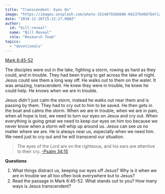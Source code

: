 ```yaml
---
title: "Transcendent: Eyes On"
image: "https://images.unsplash.com/photo-1524679166686-04237b4667b4?ixlib=rb-0.3.5&q=85&fm=jpg&crop=entropy&cs=srgb&ixid=eyJhcHBfaWQiOjk2NjF9&s=933a78c6db87fdfe5429ef28e9f2c196"
date: "2018-11-26T15:12:17.000Z"
author:
  id: "bill-reveal"
  name: "Bill Reveal"
  role: "Research Team"
topics:
  - "devotionals"
---
```

[Mark 6:45-52][1]

The disciples were out in the lake, fighting a storm, rowing as hard as they could, and in trouble. They had been trying to get across the lake all night. Jesus could see them a long way off. He walks out to them on the water. It was amazing, transcendent. He knew they were in trouble, he knew he could help. He knows when we are in trouble.

Jesus didn't just calm the storm, instead he walks out near them and is passing by them. They had to cry out to him to be saved. He then gets in the boat and calms the storm. When we are in trouble, when we are in pain, when all hope is lost, we need to turn our eyes on Jesus and cry out. When everything is going great we need to keep our eyes on him too because we never know when a storm will whip up around us. Jesus can see us no matter where we are. He is always near us, especially when we need him. We need just to cry out and he will transcend our situation. 

> The eyes of the Lord are on the righteous, and his ears are attentive to their cry. [-Psalm 34:15][2]

**Questions**

1. What things distract us, keeping our eyes off Jesus? Why is it when we are in trouble we all too often look everywhere but to Jesus?
2. Read the passage in Mark 6:45-52. What stands out to you? How many ways is Jesus transcendent?

[1]: https://www.biblegateway.com/passage/?search=Mark.6.45-Mark.6.52
[2]: https://www.biblegateway.com/passage?search=Psalm%2034:15&version=NIV